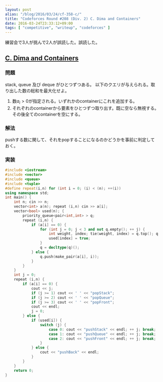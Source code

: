 ```yaml
---
layout: post
alias: "/blog/2016/03/24/cf-358-c/"
title: "Codeforces Round #208 (Div. 2) C. Dima and Containers"
date: 2016-03-24T23:33:12+09:00
tags: [ "competitive", "writeup", "codeforces" ]
---
```


練習会で3人が挑んで2人が誤読した。誤読した。

## [C. Dima and Containers](http://codeforces.com/contest/358/problem/C)

### 問題

stack, queue 及び deque がひとつずつある。
以下のクエリが与えられる。取り出した数の総和を最大化せよ。

1.  数$a_i \gt 0$が指定される。いずれかのcontainerにこれを追加する。
2.  それぞれのcontainerから要素をひとつずつ取り出す。既に空なら無視する。その後全てのcontainerを空にする。

### 解法

pushする数に関して、それをpopすることになるのかどうかを事前に判定しておく。

### 実装

``` c++
#include <iostream>
#include <vector>
#include <queue>
#include <tuple>
#define repeat(i,n) for (int i = 0; (i) < (n); ++(i))
using namespace std;
int main() {
    int n; cin >> n;
    vector<int> a(n); repeat (i,n) cin >> a[i];
    vector<bool> used(n); {
        priority_queue<pair<int,int> > q;
        repeat (i,n) {
            if (a[i] == 0) {
                for (int j = 0; j < 3 and not q.empty(); ++ j) {
                    int weight, index; tie(weight, index) = q.top(); q.pop();
                    used[index] = true;
                }
                q = decltype(q)();
            } else {
                q.push(make_pair(a[i], i));
            }
        }
    }
    int j = 0;
    repeat (i,n) {
        if (a[i] == 0) {
            cout << j;
            if (j >= 1) cout << ' ' << "popStack";
            if (j >= 2) cout << ' ' << "popQueue";
            if (j >= 3) cout << ' ' << "popFront";
            cout << endl;
            j = 0;
        } else {
            if (used[i]) {
                switch (j) {
                    case 0: cout << "pushStack" << endl; ++ j; break;
                    case 1: cout << "pushQueue" << endl; ++ j; break;
                    case 2: cout << "pushFront" << endl; ++ j; break;
                }
            } else {
                cout << "pushBack" << endl;
            }
        }
    }
    return 0;
}
```
